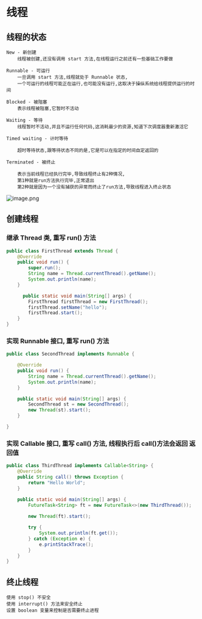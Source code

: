# 线程

## 线程的状态

    New - 新创建 
        线程被创建,还没有调用 start 方法,在线程运行之前还有一些基础工作要做

    Runnable - 可运行
        一旦调用 start 方法,线程就处于 Runnable 状态,
        一个可运行的线程可能正在运行,也可能没有运行,这取决于操纵系统给线程提供运行的时间

    Blocked - 被阻塞
        表示线程被阻塞,它暂时不活动

    Waiting - 等待
        线程暂时不活动,并且不运行任何代码,这消耗最少的资源,知道下次调度器重新激活它

    Timed waiting - 计时等待

        超时等待状态,跟等待状态不同的是,它是可以在指定的时间自定返回的

    Terminated - 被终止

        表示当前线程已经执行完毕,导致线程终止有2种情况,
        第1种就是run方法执行完毕,正常退出
        第2种就是因为一个没有捕获的异常而终止了run方法,导致线程进入终止状态

![image.png](https://upload-images.jianshu.io/upload_images/61189-57a4a0789df374db.png)

## 创建线程

### 继承 Thread 类, 重写 run() 方法

``` java
public class FirstThread extends Thread {
    @Override
    public void run() {
        super.run();
        String name = Thread.currentThread().getName();
        System.out.println(name);
    }

      public static void main(String[] args) {
        FirstThread firstThread = new FirstThread();
        firstThread.setName("hello");
        firstThread.start();
    }
}
```

### 实现 Runnable 接口, 重写 run() 方法

``` java
public class SecondThread implements Runnable {

    @Override
    public void run() {
        String name = Thread.currentThread().getName();
        System.out.println(name);
    }

    public static void main(String[] args) {
        SecondThread st = new SecondThread();
        new Thread(st).start();
    }

}
```

### 实现 Callable 接口, 重写 call() 方法, 线程执行后 call()方法会返回 返回值  

``` java
public class ThirdThread implements Callable<String> {
    @Override
    public String call() throws Exception {
        return "Hello World";
    }

    public static void main(String[] args) {
        FutureTask<String> ft = new FutureTask<>(new ThirdThread());
        
        new Thread(ft).start();

        try {
            System.out.println(ft.get());
        } catch (Exception e) {
            e.printStackTrace();
        }
    }
}

```

## 终止线程

    使用 stop() 不安全
    使用 interrupt() 方法来安全终止
    设置 boolean 变量来控制是否需要终止进程
